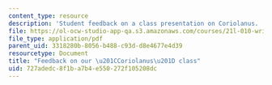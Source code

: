 ```yaml
---
content_type: resource
description: 'Student feedback on a class presentation on Coriolanus. '
file: https://ol-ocw-studio-app-qa.s3.amazonaws.com/courses/21l-010-writing-with-shakespeare-fall-2010/727adedc8f1ba7b4e550272f105208dc_MIT21L_010F10_assn11.pdf
file_type: application/pdf
parent_uid: 3318280b-8056-b488-c93d-d8e4677e4d39
resourcetype: Document
title: "Feedback on our \u201CCoriolanus\u201D class"
uid: 727adedc-8f1b-a7b4-e550-272f105208dc
---
```

